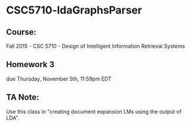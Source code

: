# CSC5710-ldaGraphsParser

## Course:
Fall 2015 - CSC 5710 - Design of Intelligent Information Retrieval Systems

## Homework 3
due Thursday, November 5th, 11:59pm EDT

## TA Note:
Use this class in "creating document expansion LMs using the output of LDA".
